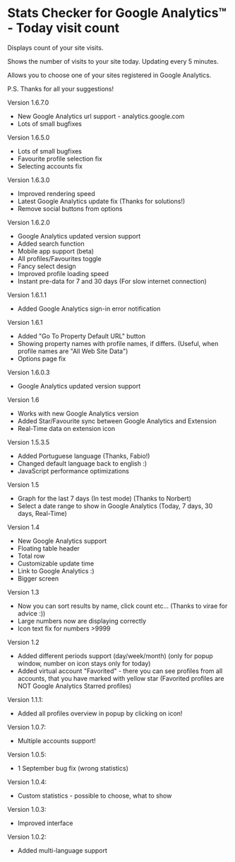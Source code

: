 Stats Checker for Google Analytics™ - Today visit count
=======================================================

Displays count of your site visits.

Shows the number of visits to your site today.
Updating every 5 minutes.

Allows you to choose one of your sites registered in Google Analytics.

P.S. Thanks for all your suggestions!

Version 1.6.7.0
- New Google Analytics url support - analytics.google.com
- Lots of small bugfixes

Version 1.6.5.0
- Lots of small bugfixes
- Favourite profile selection fix
- Selecting accounts fix


Version 1.6.3.0
- Improved rendering speed
- Latest Google Analytics update fix (Thanks for solutions!)
- Remove social buttons from options


Version 1.6.2.0
- Google Analytics updated version support
- Added search function
- Mobile app support (beta)
- All profiles/Favourites toggle
- Fancy select design
- Improved profile loading speed
- Instant pre-data for 7 and 30 days (For slow internet connection)

Version 1.6.1.1
- Added Google Analytics sign-in error notification

Version 1.6.1
- Added "Go To Property Default URL" button
- Showing property names with profile names, if differs. (Useful, when profile names are "All Web Site Data")
- Options page fix

Version 1.6.0.3
- Google Analytics updated version support

Version 1.6
- Works with new Google Analytics version
- Added Star/Favourite sync between Google Analytics and Extension
- Real-Time data on extension icon


Version 1.5.3.5
- Added Portuguese language (Thanks, Fabio!)
- Changed default language back to english :)
- JavaScript performance optimizations

Version 1.5
- Graph for the last 7 days (In test mode) (Thanks to Norbert)
- Select a date range to show in Google Analytics (Today, 7 days, 30 days, Real-Time)

Version 1.4
- New Google Analytics support
- Floating table header
- Total row
- Customizable update time
- Link to Google Analytics :)
- Bigger screen

Version 1.3
- Now you can sort results by name, click count etc... (Thanks to virae for advice :))
- Large numbers now are displaying correctly
- Icon text fix for numbers >9999 

Version 1.2
- Added different periods support (day/week/month) (only for popup window, number on icon stays only for today)
- Added virtual account "Favorited" - there you can see profiles from all accounts, that you have marked with yellow star (Favorited profiles are NOT Google Analytics Starred profiles)

Version 1.1.1:
- Added all profiles overview in popup by clicking on icon!

Version 1.0.7:
- Multiple accounts support!

Version 1.0.5:
- 1 September bug fix (wrong statistics)

Version 1.0.4:
- Custom statistics - possible to choose, what to show

Version 1.0.3:
- Improved interface

Version 1.0.2:
- Added multi-language support
